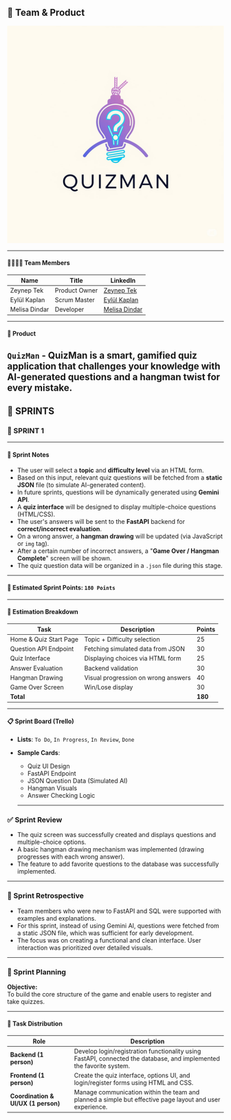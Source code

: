 ## 🧠 Team & Product 

![QuizMan Logo](./assets/logo.jpeg)

---

#### 👨‍👩‍👧‍👦 Team Members

| **Name**       | **Title**        | **LinkedIn** |
|----------------|------------------|--------------|
| Zeynep Tek     | Product Owner    | [Zeynep Tek](https://www.linkedin.com/in/zeynep-tek/) |
| Eylül Kaplan   | Scrum Master     | [Eylül Kaplan](https://www.linkedin.com/in/eylulka01/) |
| Melisa Dindar  | Developer        | [Melisa Dindar](http://linkedin.com/in/melisa-dindar-991571246) |

---

#### 🚀 Product

`QuizMan` - QuizMan is a smart, gamified quiz application that challenges your knowledge with AI-generated questions and a hangman twist for every mistake.
---

## 🚀 SPRINTS

### 🏁 SPRINT 1

---

#### 📝 Sprint Notes

- The user will select a **topic** and **difficulty level** via an HTML form.
- Based on this input, relevant quiz questions will be fetched from a **static JSON** file (to simulate AI-generated content).
- In future sprints, questions will be dynamically generated using **Gemini API**.
- A **quiz interface** will be designed to display multiple-choice questions (HTML/CSS).
- The user's answers will be sent to the **FastAPI** backend for **correct/incorrect evaluation**.
- On a wrong answer, a **hangman drawing** will be updated (via JavaScript or `img` tag).
- After a certain number of incorrect answers, a "**Game Over / Hangman Complete**" screen will be shown.
- The quiz question data will be organized in a `.json` file during this stage.

---

#### 🎯 Estimated Sprint Points: `180 Points`

---

#### 🧮 Estimation Breakdown

| Task | Description | Points |
|------|-------------|--------|
| Home & Quiz Start Page | Topic + Difficulty selection | 25 |
| Question API Endpoint | Fetching simulated data from JSON | 30 |
| Quiz Interface | Displaying choices via HTML form | 25 |
| Answer Evaluation | Backend validation | 30 |
| Hangman Drawing | Visual progression on wrong answers | 40 |
| Game Over Screen | Win/Lose display | 30 |
| **Total** |  | **180** |

---

#### 📋 Sprint Board (Trello)

- **Lists**: `To Do`, `In Progress`, `In Review`, `Done`  
- **Sample Cards**:
  - Quiz UI Design  
  - FastAPI Endpoint  
  - JSON Question Data (Simulated AI)  
  - Hangman Visuals  
  - Answer Checking Logic
  
  ---

### ✅ Sprint Review

- The quiz screen was successfully created and displays questions and multiple-choice options.
- A basic hangman drawing mechanism was implemented (drawing progresses with each wrong answer).
- The feature to add favorite questions to the database was successfully implemented.

---

### 🧠 Sprint Retrospective

- Team members who were new to FastAPI and SQL were supported with examples and explanations.
- For this sprint, instead of using Gemini AI, questions were fetched from a static JSON file, which was sufficient for early development.
- The focus was on creating a functional and clean interface. User interaction was prioritized over detailed visuals.

---

### 📅 Sprint Planning

**Objective:**  
To build the core structure of the game and enable users to register and take quizzes.

---

#### 👥 Task Distribution

| Role | Description |
|------|-------------|
| **Backend (1 person)** | Develop login/registration functionality using FastAPI, connected the database, and implemented the favorite system. |
| **Frontend (1 person)** | Create the quiz interface, options UI, and login/register forms using HTML and CSS. |
| **Coordination & UI/UX (1 person)** | Manage communication within the team and planned a simple but effective page layout and user experience. |
